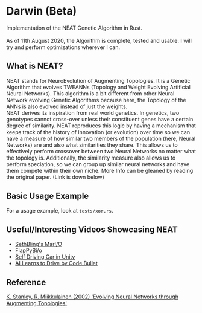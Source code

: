 # Darwin (Beta)
Implementation of the NEAT Genetic Algorithm in Rust.
<br>
<br>
As of 11th August 2020, the Algorithm is complete, tested and usable. I will try and perform optimizations wherever I can.

## What is NEAT?
NEAT stands for NeuroEvolution of Augmenting Topologies. It is a Genetic Algorithm that evolves
TWEANNs (Topology and Weight Evolving Artificial Neural Networks). This algorithm is a bit different
from other Neural Network evolving Genetic Algorithms because here, the Topology of the ANNs is also
evolved instead of just the weights.  
NEAT derives its inspiration from real world genetics. In genetics, two genotypes cannot cross-over
unless their constituent genes have a certain degree of similarity. NEAT reproduces this logic by
having a mechanism that keeps track of the history of Innovation (or evolution) over time so we
can have a measure of how similar two members of the population (here, Neural Networks) are and also
what similarities they share. This allows us to effectively perform crossover between two Neural
Networks no matter what the topology is. Additionally, the similarity measure also allows us to 
perform speciation, so we can group up similar neural networks and have them compete within their
own niche. More Info can be gleaned by reading the original paper. (Link is down below)  

## Basic Usage Example
For a usage example, look at `tests/xor.rs`.

## Useful/Interesting Videos Showcasing NEAT
- [SethBling's MarI/O](https://www.youtube.com/watch?v=qv6UVOQ0F44)  
- [FlapPyBi/o](https://www.youtube.com/watch?v=H4WnRLEG73Q)  
- [Self Driving Car in Unity](https://www.youtube.com/watch?v=2bW9CdFcaUI)  
- [AI Learns to Drive by Code Bullet](https://www.youtube.com/watch?v=r428O_CMcpI)

## Reference
[K. Stanley, R. Miikkulainen (2002) 'Evolving Neural Networks through Augmenting Topologies'](http://nn.cs.utexas.edu/downloads/papers/stanley.ec02.pdf)

